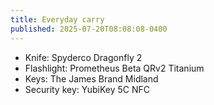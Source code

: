 ```yaml
---
title: Everyday carry
published: 2025-07-20T08:08:08-0400
---
```


- Knife: Spyderco Dragonfly 2
- Flashlight: Prometheus Beta QRv2 Titanium
- Keys: The James Brand Midland
- Security key: YubiKey 5C NFC

